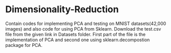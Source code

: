 # Dimensionality-Reduction

Contain codes for implementing PCA and testing on MNIST datasets(42,000 images) and also code for using PCA from Sklearn.
Download the test.csv file from the given link in Datasets folder.
First part of the file is the implementation of PCA and second one using sklearn.decompostion package for PCA.
